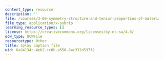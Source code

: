 ```yaml
---
content_type: resource
description: ''
file: /courses/3-60-symmetry-structure-and-tensor-properties-of-materials-fall-2005/0a94134c4eb2cc0ba55684c372d537f2_vT_6DlaHcWQ.srt
file_type: application/x-subrip
learning_resource_types: []
license: https://creativecommons.org/licenses/by-nc-sa/4.0/
ocw_type: OCWFile
resourcetype: Other
title: 3play caption file
uid: 0a94134c-4eb2-cc0b-a556-84c372d537f2
---
```

